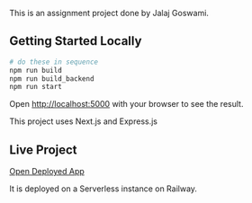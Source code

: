 This is an assignment project done by Jalaj Goswami.

## Getting Started Locally


```bash
# do these in sequence
npm run build
npm run build_backend
npm run start
```

Open [http://localhost:5000](http://localhost:5000) with your browser to see the result.

This project uses Next.js and Express.js


## Live Project

[Open Deployed App ](https://manage-call-recording.up.railway.app/)

It is deployed on a Serverless instance on Railway.